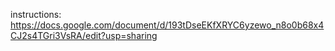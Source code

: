 instructions: https://docs.google.com/document/d/193tDseEKfXRYC6yzewo_n8o0b68x4CJ2s4TGri3VsRA/edit?usp=sharing

